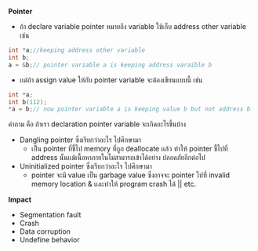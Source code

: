 **Pointer**
- ถ้า declare variable pointer หมายถึง variable ใช้เก็บ address other variable เช่น 
```cpp
int *a;//keeping address other variable
int b;
a = &b;// pointer variable a is keeping address varaible b 
```
- เเต่ถ้า assign value ให้กับ pointer variable จะต้องเขียนเเบบนี้ เช่น
```cpp
int *a;
int b(112);
*a = b;// now pointer variable a is keeping value b but not address b
```

คำถาม คือ ถ้าเรา declaration pointer variable จะเกิดอะไรขึ้นบ้าง
- Dangling pointer ซึ่งเรียกว่าอะไร ไปศึกษามา
    - เป็น pointer ที่ชี้ไป memory ที่ถูก deallocate เเล้ว ทำให้ pointer ชี้ไปที่ address นั้นเเม้เนื้อหาภายในไม่สามารถเข้าได้อย่าง ปลอดภัยอีกต่อไป
- Uninitialized pointer ซึ่งเรียกว่าอะไร ไปศึกษามา
    - pointer จะมี value เป็น garbage value ซึ่งอาจจะ pointer ไปที่ invalid memory location & เเละทำให้ program crash ได้ || etc.
    
**Impact**
- Segmentation fault
- Crash
- Data corruption
- Undefine behavior
